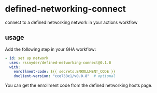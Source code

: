 # defined-networking-connect

connect to a defined networking network in your actions workflow

## usage

Add the following step in your GHA workflow:

```yaml
- id: set up network
  uses: rssnyder/defined-networking-connect@0.1.0
  with:
    enrollment-code: ${{ secrets.ENROLLMENT_CODE }}
    dnclient-version: "cce733c1/v0.0.8"  # optional
```

You can get the enrollment code from the defined networking hosts page.
